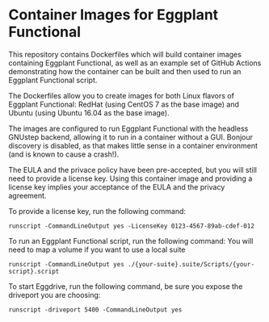 # Container Images for Eggplant Functional

This repository contains Dockerfiles which will build container images
containing Eggplant Functional, as well as an example set of GitHub Actions demonstrating how the container can be built and then used to run an Eggplant Functional script.

The Dockerfiles allow you to create images for both Linux flavors of Eggplant
Functional: RedHat (using CentOS 7 as the base image) and Ubuntu (using Ubuntu 16.04
as the base image).

The images are configured to run Eggplant Functional with the headless GNUstep backend,
allowing it to run in a container without a GUI.  Bonjour discovery is disabled, as
that makes little sense in a container environment (and is known to cause a crash!).

The EULA and the privace policy have been pre-accepted, but you will still need to
provide a license key. Using this container image and providing a license key implies your
acceptance of the EULA and the privacy agreement.

To provide a license key, run the following command:

```
runscript -CommandLineOutput yes -LicenseKey 0123-4567-89ab-cdef-012
```

To run an Eggplant Functional script, run the following command:
You will need to map a volume if you want to use a local suite

```
runscript -CommandLineOutput yes ./{your-suite}.suite/Scripts/{your-script}.script
```

To start Eggdrive, run the following command, be sure you expose the driveport you are choosing:

```
runscript -driveport 5400 -CommandLineOutput yes
```
